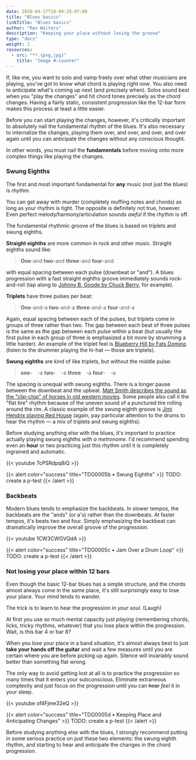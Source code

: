 ```yaml
---
date: 2020-04-17T18:09:29-07:00
title: "Blues basics"
linkTitle: "Blues basics"
author: "Rex Walters"
description: "Keeping your place without losing the groove"
type: "docs"
weight: 2
resources:
  - src: "**.{png,jpg}"
    title: "Image #:counter"
---
```


If, like me, you want to solo and vamp freely over what other musicians are playing, you've got to know what chord is playing *right now*. You also need to anticipate what's coming up next (and precisely when). Solos sound best when you "play the changes" and hit chord tones precisely as the chord changes. Having a fairly static, consistent progression like the 12-bar form makes this process at least a little easier.

Before you can start playing the changes, however, it's critically important to absolutely nail the fundamental rhythm of the blues. It's also necessary to internalize the changes, playing them over, and over, and over, and over again until you can anticipate the changes without any conscious thought.

In other words, you must nail the **fundamentals** before moving onto more complex things like playing the changes.

### Swung Eighths

The first and most important fundamental for **any** music (not just the blues) is *rhythm*.

You can get away with murder (completely muffing notes and chords) as long as your rhythm is tight. The opposite is definitely not true, however. Even  perfect melody/harmony/articulation sounds *awful* if the rhythm is off.

The fundamental rhythmic groove of the blues is based on triplets and swung eighths.

**Straight eighths** are more common in rock and other music. Straight eighths sound like:

> **One**-and **two**-and **three**-and **four**-and

with equal spacing between each pulse (downbeat or "and"). A blues progression with a fast straight eighths groove immediately sounds rock-and-roll (tap along to <a href="https://youtu.be/ZFo8-JqzSCM" target="_blank">Johnny B. Goode by Chuck Berry</a>, for example).

**Triplets** have three pulses per beat:

> **One**-and-a **two**-and-a **three**-and-a **four**-and-a

Again, equal spacing between each of the pulses, but triplets come in groups of three rather than two. The gap between each beat of three pulses is the same as the gap between each pulse within a beat (but usually the first pulse in each group of three is emphasized a bit more by strumming a little harder). An example of the triplet feel is <a href="https://youtu.be/bQQCPrwKzdo" target="_blank">Blueberry Hill by Fats Domino</a> (listen to the drummer playing the hi-hat &mdash; those are triplets).

**Swung eighths** are kind of like triplets, but without the middle pulse:

> **one**-&emsp;-a   **two**-&emsp;-a   **three**&emsp;-a   **four**-&emsp;-a

The spacing is unequal with swung eighths. There is a longer pause between the downbeat and the upbeat. <a href="https://youtu.be/ejr2S7bN0V8?&t=3m22s" target="_blank">Matt Smith describes the sound as the "clip-clop" of horses in old western movies</a>. Some people also call it the "flat tire" rhythm because of the uneven sound of a punctured tire rolling around the rim. A classic example of the swung eighth groove is <a href="https://youtu.be/INniLPDgQRU" target="_blank">Jimi Hendrix playing Red House</a> (again, pay particular attention to the drums to hear the rhythm &mdash; a mix of triplets and swung eighths).

Before studying anything else with the blues, it's important to practice actually playing swung eighths *with a metronome*. I'd recommend spending even an **hour** or two practicing just this rhythm until it is completely ingrained and automatic.

{{< youtube 7cPSRdpq8iQ  >}}

{{< alert color="success" title="TDG0005b • Swung Eighths" >}}
TODO: create a p-test
{{< /alert >}}

### Backbeats

Modern blues tends to emphasize the backbeats. In slower tempos, the backbeats are the "ands" (or a's) rather than the downbeats. At faster tempos, it's beats two and four. Simply emphasizing the backbeat can dramatically improve the overall groove of the progression.

{{< youtube 1CW3CWGVQdA  >}}

{{< alert color="success" title="TDG0005c • Jam Over a Drum Loop" >}}
TODO: create a p-test
{{< /alert >}}

### Not losing your place within 12 bars

Even though the basic 12-bar blues has a simple structure, and the chords almost always come in the same place, it's still surprisingly easy to lose your place. Your mind tends to wander.

The trick is to learn to hear the progression *in your soul*. (Laugh)

At first you use so much mental capacity just *playing* (remembering chords, licks, tricky rhythms, whatever) that you lose place within the progression. Wait, is this bar 4 or bar 8?

When you lose your place in a band situation, it's almost always best to just **take your hands off the guitar** and wait a few measures until you are certain where you are before picking up again. Silence will invariably sound better than something flat wrong.

The only way to avoid getting lost at all is to practice the progression so many times that it enters your subconscious. Eliminate extraneous complexity and just focus on the progression until you can ~~hear~~ *feel* it in your sleep.

{{< youtube of4Fjme32eQ  >}}

{{< alert color="success" title="TDG0005d • Keeping Place and Anticipating Changes" >}}
TODO: create a p-test
{{< /alert >}}

Before studying anything else with the blues, I strongly recommend putting in some serious practice on just these two elements: the swung eighth rhythm, and starting to hear and anticipate the changes in the chord progression.
